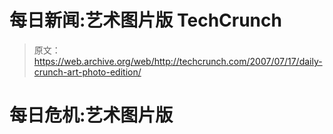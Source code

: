 # 每日新闻:艺术图片版 TechCrunch

> 原文：<https://web.archive.org/web/http://techcrunch.com/2007/07/17/daily-crunch-art-photo-edition/>

# 每日危机:艺术图片版